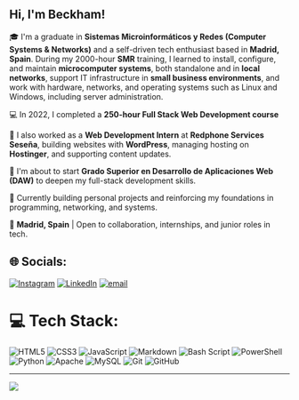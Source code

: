 ## Hi, I'm Beckham!

🎓 I'm a graduate in **Sistemas Microinformáticos y Redes (Computer Systems & Networks)** and a self-driven tech enthusiast based in **Madrid, Spain**. During my 2000-hour **SMR** training, I learned to install, configure, and maintain **microcomputer systems**, both standalone and in **local networks**, support IT infrastructure in **small business environments**, and work with hardware, networks, and operating systems such as Linux and Windows, including server administration.

💻 In 2022, I completed a **250-hour Full Stack Web Development course**

💼 I also worked as a **Web Development Intern** at **Redphone Services Seseña**, building websites with **WordPress**, managing hosting on **Hostinger**, and supporting content updates.

🚀 I'm about to start **Grado Superior en Desarrollo de Aplicaciones Web (DAW)** to deepen my full-stack development skills.

🌱 Currently building personal projects and reinforcing my foundations in programming, networking, and systems.

📍 **Madrid, Spain** | Open to collaboration, internships, and junior roles in tech.


## 🌐 Socials:
[![Instagram](https://img.shields.io/badge/Instagram-%23E4405F.svg?logo=Instagram&logoColor=white)](https://instagram.com/_blaaw) [![LinkedIn](https://img.shields.io/badge/LinkedIn-%230077B5.svg?logo=linkedin&logoColor=white)](https://linkedin.com/in/beckham-lawrence-5195a430b) [![email](https://img.shields.io/badge/Email-D14836?logo=gmail&logoColor=white)](mailto:beckham.lawrence04@gmail.com) 

# 💻 Tech Stack:
![HTML5](https://img.shields.io/badge/html5-%23E34F26.svg?style=for-the-badge&logo=html5&logoColor=white) ![CSS3](https://img.shields.io/badge/css3-%231572B6.svg?style=for-the-badge&logo=css3&logoColor=white) ![JavaScript](https://img.shields.io/badge/javascript-%23323330.svg?style=for-the-badge&logo=javascript&logoColor=%23F7DF1E) ![Markdown](https://img.shields.io/badge/markdown-%23000000.svg?style=for-the-badge&logo=markdown&logoColor=white) ![Bash Script](https://img.shields.io/badge/bash_script-%23121011.svg?style=for-the-badge&logo=gnu-bash&logoColor=white) ![PowerShell](https://img.shields.io/badge/PowerShell-%235391FE.svg?style=for-the-badge&logo=powershell&logoColor=white) ![Python](https://img.shields.io/badge/python-3670A0?style=for-the-badge&logo=python&logoColor=ffdd54) ![Apache](https://img.shields.io/badge/apache-%23D42029.svg?style=for-the-badge&logo=apache&logoColor=white) ![MySQL](https://img.shields.io/badge/mysql-4479A1.svg?style=for-the-badge&logo=mysql&logoColor=white) ![Git](https://img.shields.io/badge/git-%23F05033.svg?style=for-the-badge&logo=git&logoColor=white) ![GitHub](https://img.shields.io/badge/github-%23121011.svg?style=for-the-badge&logo=github&logoColor=white)

---
[![](https://visitcount.itsvg.in/api?id=blaaw&icon=0&color=2)](https://visitcount.itsvg.in)

<!-- Proudly created with GPRM ( https://gprm.itsvg.in ) -->
